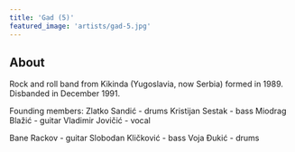 ```yaml
---
title: 'Gad (5)'
featured_image: 'artists/gad-5.jpg'
---
```


## About

Rock and roll band from Kikinda (Yugoslavia, now Serbia) formed in 1989. Disbanded in December 1991.

Founding members:
Zlatko Sandić - drums
Kristijan Sestak - bass
Miodrag Blažić - guitar
Vladimir Jovičić - vocal

Bane Rackov - guitar
Slobodan Kličković - bass
Voja Đukić - drums
